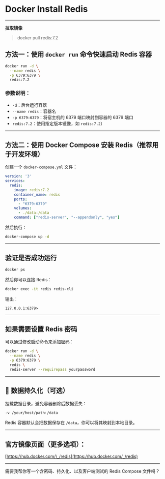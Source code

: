 
# Docker Install Redis

---
**拉取镜像**
> docker pull redis:7.2

## 方法一：使用 `docker run` 命令快速启动 Redis 容器

```bash
docker run -d \
  --name redis \
  -p 6379:6379 \
  redis:7.2
```

### 参数说明：

* `-d`：后台运行容器
* `--name redis`：容器名
* `-p 6379:6379`：将宿主机的 6379 端口映射到容器的 6379 端口
* `redis:7.2`：使用指定版本镜像，如 `redis:7.2`）

---

## 方法二：使用 Docker Compose 安装 Redis（推荐用于开发环境）

创建一个 `docker-compose.yml` 文件：

```yaml
version: '3'
services:
  redis:
    image: redis:7.2
    container_name: redis
    ports:
      - "6379:6379"
    volumes:
      - ./data:/data
    command: ["redis-server", "--appendonly", "yes"]
```

然后执行：

```bash
docker-compose up -d
```

---

## 验证是否成功运行

```bash
docker ps
```

然后你可以连接 Redis：

```bash
docker exec -it redis redis-cli
```

输出：

```
127.0.0.1:6379>
```

---

## 如果需要设置 Redis 密码

可以通过修改启动命令来添加密码：

```bash
docker run -d \
  --name redis \
  -p 6379:6379 \
  redis \
  redis-server --requirepass yourpassword
```

---

## 📁 数据持久化（可选）

挂载数据目录，避免容器删除后数据丢失：

```bash
-v /your/host/path:/data
```

Redis 容器默认会把数据保存在 `/data`，你可以将其映射到本地目录。

---

## 官方镜像页面（更多选项）：

[https://hub.docker.com/\_/redis](https://hub.docker.com/_/redis)

---

需要我帮你写一个含密码、持久化、以及客户端测试的 Redis Compose 文件吗？
